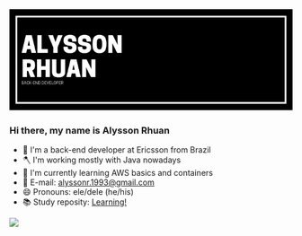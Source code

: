 <img src="ALYSSON RHUAN.png" alt="banner that says Alysson Rhuan, back-end developer">

### Hi there, my name is Alysson Rhuan

- 🔭 I'm a back-end developer at Ericsson from Brazil
- 🪓 I'm working mostly with Java nowadays
- 🌱 I'm currently learning AWS basics and containers
- 💬 E-mail: alyssonr.1993@gmail.com
- 😄 Pronouns: ele/dele (he/his)
- 📚 Study reposity: [Learning!](https://github.com/AlyssonRhuan/learning)

 <div>
  <a href="https://github.com/AlyssonRhuan">
  <img height="180em" src="https://github-readme-stats.vercel.app/api?username=AlyssonRhuan&show_icons=true&theme=dark&include_all_commits=true&count_private=true"/>
  </div>
  <div style="display: inline_block"><br>
</div>

